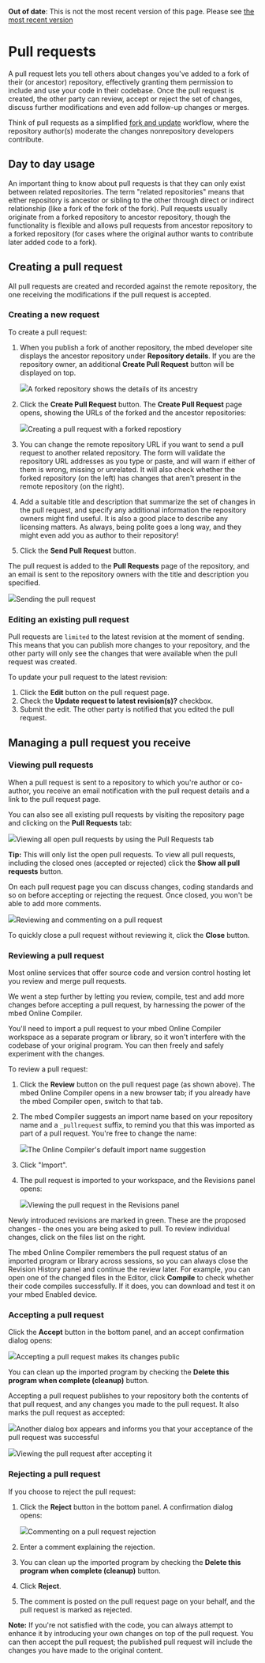 <span class="warnings">**Out of date**: This is not the most recent version of this page. Please see [the most recent version](y)</span>
# Pull requests

A pull request lets you tell others about changes you've added to a fork of their (or ancestor) repository, effectively granting them permission to include and use your code in their codebase. Once the pull request is created, the other party can review, accept or reject the set of changes, discuss further modifications and even add follow-up changes or merges.

Think of pull requests as a simplified [fork and update](collab_intro.md) workflow, where the repository author(s) moderate the changes nonrepository developers contribute.

## Day to day usage

An important thing to know about pull requests is that they can only exist between related repositories. The term "related repositories" means that either repository is ancestor or sibling to the other through direct or indirect relationship (like a fork of the fork of the fork). Pull requests usually originate from a forked repository to ancestor repository, though the functionality is flexible and allows pull requests from ancestor repository to a forked repository (for cases where the original author wants to contribute later added code to a fork).

## Creating a pull request

All pull requests are created and recorded against the remote repository, the one receiving the modifications if the pull request is accepted.

### Creating a new request

To create a pull request:

1. When you publish a fork of another repository, the mbed developer site displays the ancestor repository under **Repository details**. If you are the repository owner, an additional **Create Pull Request** button will be displayed on top.

	<span class="images">![](images/repo_details.png)<span>A forked repository shows the details of its ancestry</span></span>

1. Click the **Create Pull Request** button. The **Create Pull Request** page opens, showing the URLs of the forked and the ancestor repositories:

	<span class="images">![](images/create_pull_request.png)<span>Creating a pull request with a forked repostiory</span></span>

1. You can change the remote repository URL if you want to send a pull request to another related repository. The form will validate the repository URL addresses as you type or paste, and will warn if either of them is wrong, missing or unrelated. It will also check whether the forked repository (on the left) has changes that aren't present in the remote repository (on the right).

1. Add a suitable title and description that summarize the set of changes in the pull request, and specify any additional information the repository owners might find useful. It is also a good place to describe any licensing matters. As always, being polite goes a long way, and they might even add you as author to their repository!

1. Click the **Send Pull Request** button.

The pull request is added to the **Pull Requests** page of the repository, and an email is sent to the repository owners with the title and description you specified.

<span class="images">![](images/pull_request_created.png)<span>Sending the pull request</span></span>

### Editing an existing pull request

Pull requests are `limited` to the latest revision at the moment of sending. This means that you can publish more changes to your repository, and the other party will only see the changes that were available when the pull request was created. 

To update your pull request to the latest revision:

1. Click the **Edit** button on the pull request page.
1. Check the **Update request to latest revision(s)?** checkbox.
1. Submit the edit. The other party is notified that you edited the pull request. 

## Managing a pull request you receive 

### Viewing pull requests 

When a pull request is sent to a repository to which you're author or co-author, you receive an email notification with the pull request details and a link to the pull request page. 

You can also see all existing pull requests by visiting the repository page and clicking on the **Pull Requests** tab:

<span class="images">![](images/open_pull_requests.png)<span>Viewing all open pull requests by using the Pull Requests tab</span></span>

<span class="tips">**Tip:** This will only list the open pull requests. To view all pull requests, including the closed ones (accepted or rejected) click the **Show all pull requests** button.</span>

On each pull request page you can discuss changes, coding standards and so on before accepting or rejecting the request. Once closed, you won't be able to add more comments.

<span class="images">![](images/review_pull_request.png)<span>Reviewing and commenting on a pull request</span></span>

To quickly close a pull request without reviewing it, click the **Close** button.

### Reviewing a pull request

Most online services that offer source code and version control hosting let you review and merge pull requests.

We went a step further by letting you review, compile, test and add more changes before accepting a pull request, by harnessing the power of the mbed Online Compiler.

You'll need to import a pull request to your mbed Online Compiler workspace as a separate program or library, so it won't interfere with the codebase of your original program. You can then freely and safely experiment with the changes.

To review a pull request:

1. Click the **Review** button on the pull request page (as shown above). The mbed Online Compiler opens in a new browser tab; if you already have the mbed Compiler open, switch to that tab.

1.  The mbed Compiler suggests an import name based on your repository name and a `_pullrequest` suffix, to remind you that this was imported as part of a pull request. You're free to change the name:

	<span class="images">![](images/import_pull_request.png)<span>The Online Compiler's default import name suggestion</span></span>

1. Click "Import".

1. The pull request is imported to your workspace, and the Revisions panel opens:
	
	<span class="images">![](images/revision_history_pull_request.png)<span>Viewing the pull request in the Revisions panel</span></span>

Newly introduced revisions are marked in green. These are the proposed changes - the ones you are being asked to pull. To review individual changes, click on the files list on the right. 

The mbed Online Compiler remembers the pull request status of an imported program or library across sessions, so you can always close the Revision History panel and continue the review later. For example, you can open one of the changed files in the Editor, click **Compile** to check whether their code compiles successfully. If it does, you can download and test it on your mbed Enabled device.

### Accepting a pull request

Click the **Accept** button in the bottom panel, and an accept confirmation dialog opens:

<span class="images">![](images/accept_pull_request.png)<span>Accepting a pull request makes its changes public</span></span>

You can clean up the imported program by checking the **Delete this program when complete (cleanup)** button.

Accepting a pull request publishes to your repository both the contents of that pull request, and any changes you made to the pull request. It also marks the pull request as accepted:

<span class="images">![](images/pull_request_accepted.png)<span>Another dialog box appears and informs you that your acceptance of the pull request was successful</span></span>

<span class="images">![](images/pull_request_closed.png)<span>Viewing the pull request after accepting it</span></span>


### Rejecting a pull request

If you choose to reject the pull request:

1. Click the **Reject** button in the bottom panel. A confirmation dialog opens:

	<span class="images">![](images/reject_pull_request.png)<span>Commenting on a pull request rejection</span></span>

1. Enter a comment explaining the rejection. 

1. You can clean up the imported program by checking the **Delete this program when complete (cleanup)** button.

1. Click **Reject**.

1. The comment is posted on the pull request page on your behalf, and the pull request is marked as rejected.

<span class="notes">**Note:** If you're not satisfied with the code, you can always attempt to enhance it by introducing your own changes on top of the pull request. You can then accept the pull request; the published pull request will include the changes you have made to the original content.
</span>

